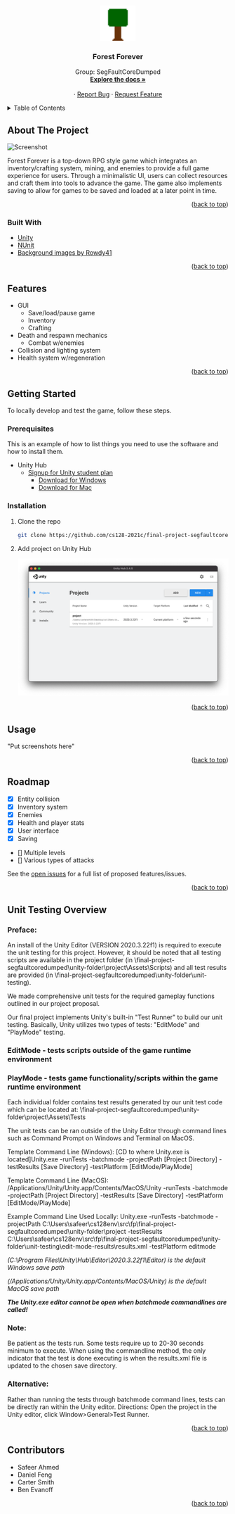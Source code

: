 <div id="top"></div>
<!-- PROJECT LOGO -->
<br />
<div align="center">
  <a href="https://github.com/cs128-2021c/final-project-segfaultcoredumped">
    <img src="./Images/logo.png" alt="Logo" width="80" height="80">
  </a>

<h3 align="center">Forest Forever</h3>

  <p align="center">
    Group: SegFaultCoreDumped
    <br />
    <a href="https://github.com/cs128-2021c/final-project-segfaultcoredumped"><strong>Explore the docs »</strong></a>
    <br />
    <br />
    ·
    <a href="https://github.com/cs128-2021c/final-project-segfaultcoredumped/issues">Report Bug</a>
    ·
    <a href="https://github.com/cs128-2021c/final-project-segfaultcoredumped/issues">Request Feature</a>
  </p>
</div>

<!-- TABLE OF CONTENTS -->
<details>
  <summary>Table of Contents</summary>
  <ol>
    <li>
      <a href="#about-the-project">About The Project</a>
      <ul>
        <li><a href="#built-with">Built With</a></li>
      </ul>
    </li>
    <li>
    <a href="#features">Features</a>
    </li>
    <li>
      <a href="#getting-started">Getting Started</a>
      <ul>
        <li><a href="#prerequisites">Prerequisites</a></li>
        <li><a href="#installation">Installation</a></li>
      </ul>
    </li>
    <li><a href="#usage">Usage</a></li>
    <li><a href="#roadmap">Roadmap</a></li>
    <li><a href="#contact">Contact</a></li>
    <li><a href="#contributors">Contributors</a></li>
  </ol>
</details>

<!-- ABOUT THE PROJECT -->
## About The Project

![Screenshot](https://example.com)

Forest Forever is a top-down RPG style game which integrates an inventory/crafting system, mining, and enemies to provide a full game experience for users. Through a minimalistic UI, users can collect resources and craft them into tools to advance the game. The game also implements saving to allow for games to be saved and loaded at a later point in time.

<p align="right">(<a href="#top">back to top</a>)</p>

### Built With

* [Unity](https://unity.com/)
* [NUnit](https://nunit.org/)
* [Background images by Rowdy41](https://rowdy41.itch.io/small-forest)

<p align="right">(<a href="#top">back to top</a>)</p>

<!-- FEATURES -->
## Features
* GUI 
    * Save/load/pause game
    * Inventory
    * Crafting
* Death and respawn mechanics
    * Combat w/enemies
* Collision and lighting system
* Health system w/regeneration

<p align="right">(<a href="#top">back to top</a>)</p>

<!-- GETTING STARTED -->
## Getting Started

To locally develop and test the game, follow these steps.

### Prerequisites

This is an example of how to list things you need to use the software and how to install them.

* Unity Hub
    * [Signup for Unity student plan](https://unity.com/products/unity-student)
        * [Download for Windows](https://public-cdn.cloud.unity3d.com/hub/prod/UnityHubSetupBeta.exe?_ga=2.265867014.86822971.1638815185-478218458.1636753186)
        * [Download for Mac](https://public-cdn.cloud.unity3d.com/hub/prod/UnityHubSetupBeta.dmg?_ga=2.265867014.86822971.1638815185-478218458.1636753186)

### Installation

1. Clone the repo

   ```sh
   git clone https://github.com/cs128-2021c/final-project-segfaultcoredumped
   ```

2. Add project on Unity Hub

   ![Product Name Screen Shot](./Images/unityHub.png)

<p align="right">(<a href="#top">back to top</a>)</p>

<!-- USAGE EXAMPLES -->
## Usage

"Put screenshots here"

<p align="right">(<a href="#top">back to top</a>)</p>

<!-- ROADMAP -->
## Roadmap

* [x] Entity collision
* [x] Inventory system
* [x] Enemies
* [x] Health and player stats
* [x] User interface
* [x] Saving
* [] Multiple levels
* [] Various types of attacks

See the [open issues](https://github.com/cs128-2021c/final-project-segfaultcoredumped/issues) for a full list of proposed features/issues.

<p align="right">(<a href="#top">back to top</a>)</p>

<!-- Unit Testing Overview -->
## Unit Testing Overview


### Preface: 
An install of the Unity Editor (VERSION 2020.3.22f1) is required to execute the unit testing for this project. However, it should be noted that all testing scripts are available in the project folder (in \final-project-segfaultcoredumped\unity-folder\project\Assets\Scripts) and all test results are provided (in \final-project-segfaultcoredumped\unity-folder\unit-testing).

We made comprehensive unit tests for the required gameplay functions outlined in our project proposal.

Our final project implements Unity's built-in "Test Runner" to build our unit testing.
Basically, Unity utilizes two types of tests: "EditMode" and "PlayMode" testing.

### EditMode - tests scripts outside of the game runtime environment
### PlayMode - tests game functionality/scripts within the game runtime environment

Each individual folder contains test results generated by our unit test code which can be located
at: \final-project-segfaultcoredumped\unity-folder\project\Assets\Tests

The unit tests can be ran outside of the Unity Editor through command lines such as Command Prompt on Windows and Terminal on MacOS.

Template Command Line (Windows): [CD to where Unity.exe is located]Unity.exe -runTests -batchmode -projectPath [Project Directory] -testResults [Save Directory] -testPlatform [EditMode/PlayMode]

Template Command Line (MacOS): /Applications/Unity/Unity.app/Contents/MacOS/Unity -runTests -batchmode -projectPath [Project Directory] -testResults [Save Directory] -testPlatform [EditMode/PlayMode]

Example Command Line Used Locally: Unity.exe -runTests -batchmode -projectPath C:\Users\safeer\cs128env\src\fp\final-project-segfaultcoredumped\unity-folder\project -testResults C:\Users\safeer\cs128env\src\fp\final-project-segfaultcoredumped\unity-folder\unit-testing\edit-mode-results\results.xml -testPlatform editmode



*(C:\Program Files\Unity\Hub\Editor\2020.3.22f1\Editor) is the default Windows save path*

*(/Applications/Unity/Unity.app/Contents/MacOS/Unity) is the default MacOS save path*

***The Unity.exe editor cannot be open when batchmode commandlines are called!***



### Note: 
Be patient as the tests run. Some tests require up to 20-30 seconds minimum to execute. When using the commandline method, the only indicator that the test is done executing is when the results.xml file is updated to the chosen save directory.

### Alternative: 
Rather than running the tests through batchmode command lines, tests can be directly ran within the Unity editor. Directions: Open the project in the Unity editor, click Window>General>Test Runner.

<p align="right">(<a href="#top">back to top</a>)</p>

<!-- CONTRIBUTORS -->
## Contributors

* Safeer Ahmed
* Daniel Feng
* Carter Smith
* Ben Evanoff

<p align="right">(<a href="#top">back to top</a>)</p>
